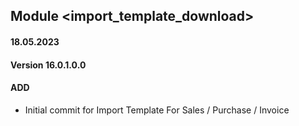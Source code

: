 ## Module <import_template_download>

#### 18.05.2023
#### Version 16.0.1.0.0
#### ADD

- Initial commit for Import Template For Sales / Purchase / Invoice
